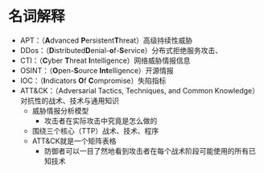
# 名词解释
- APT：（**A​**​dvanced ​**​P​**​ersistent ​**​T​**​hreat）高级持续性威胁
- DDos：（**D​**​istributed ​**​D​**​enial-​**​o​**​f-​**​S​**​ervice）分布式拒绝服务攻击、
- CTI：（**C**yber **T**hreat **I**ntelligence）网络威胁情报信息
- OSINT：（**O**pen-**S**ource **Int**elligence）开源情报
- IOC：（**I**ndicators **O**f **C**ompromise）失陷指标
- ATT&CK：（Adversarial Tactics, Techniques, and Common Knowledge）​对抗性的战术、技术与通用知识
	- 威胁情报分析模型
		- 攻击者在实际攻击中究竟是怎么做的 
	- 围绕三个核心（TTP）战术、技术、程序
	- ATT&CK就是一个矩阵表格
		- 防御者可以一目了然地看到攻击者在每个战术阶段可能使用的所有已知技术
